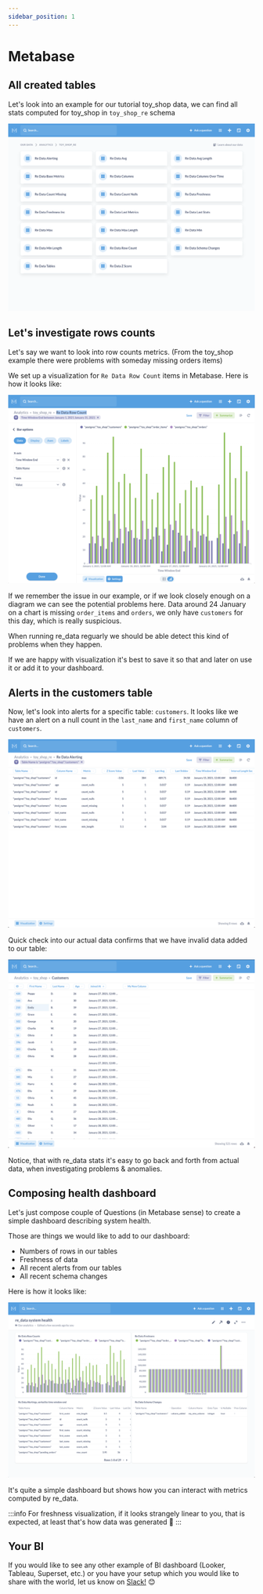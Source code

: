 ```yaml
---
sidebar_position: 1
---
```


# Metabase

## All created tables

Let's look into an example for our tutorial toy_shop data, we can find all stats computed for toy_shop in `toy_shop_re` schema

![AllTables](/screenshots/metabase/all_tables.png)

## Let's investigate rows counts

Let's say we want to look into row counts metrics. (From the toy_shop example there were problems with someday missing orders items)

We set up a visualization for `Re Data Row Count` items in Metabase. Here is how it looks like:

![RowStats](/screenshots/metabase/row_stats.png)

If we remember the issue in our example, or if we look closely enough on a diagram we can see the potential problems here. Data around 24 January on a chart is missing `order_items` and `orders`, we only have `customers` for this day, which is really suspicious.

When running re_data reguarly we should be able detect this kind of problems when they happen.

If we are happy with visualization it's best to save it so that and later on use it or add it to your dashboard.

## Alerts in the customers table

Now, let's look into alerts for a specific table: `customers`. It looks like we have an alert on a null count in the `last_name` and `first_name` column of `customers`.

![CustomersNullCount](/screenshots/metabase/customers_null_count.png)

Quick check into our actual data confirms that we have invalid
data added to our table:

![ActualDataCheck](/screenshots/metabase/null_data_problem.png)

Notice, that with re_data stats it's easy to go back and forth from actual data, when investigating problems & anomalies.

## Composing health dashboard

Let's just compose couple of Questions (in Metabase sense) to create a simple dashboard describing system health.

Those are things we would like to add to our dashboard:

- Numbers of rows in our tables
- Freshness of data
- All recent alerts from our tables
- All recent schema changes

Here is how it looks like:

![DashboardExample](/screenshots/metabase/dashboard.png)

It's quite a simple dashboard but shows how you can
interact with metrics computed by re_data.

:::info
For freshness visualization, if it looks strangely linear to you, that is expected, at least that's how data was generated 🙂
:::

## Your BI

If you would like to see any other example of BI dashboard (Looker, Tableau, Superset, etc.) or you have your setup which you would like to share with the world, let us know on [Slack!](https://www.getre.io/slack) 😊

